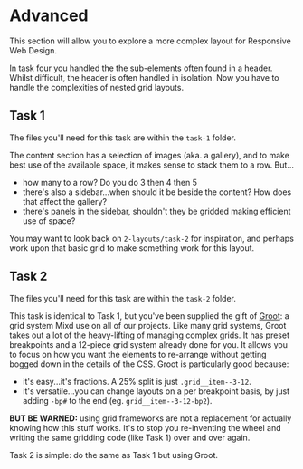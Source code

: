 # Advanced
This section will allow you to explore a more complex layout for Responsive Web Design.

In task four you handled the the sub-elements often found in a header. Whilst difficult, the header is often handled in isolation. Now you have to handle the complexities of nested grid layouts.

## Task 1
The files you'll need for this task are within the `task-1` folder.

The content section has a selection of images (aka. a gallery), and to make best use of the available space, it makes sense to stack them to a row. But...

* how many to a row? Do you do 3 then 4 then 5
* there's also a sidebar...when should it be beside the content? How does that affect the gallery?
* there's panels in the sidebar, shouldn't they be gridded making efficient use of space?

You may want to look back on `2-layouts/task-2` for inspiration, and perhaps work upon that basic grid to make something work for this layout.

## Task 2
The files you'll need for this task are within the `task-2` folder.

This task is identical to Task 1, but you've been supplied the gift of [Groot](https://github.com/lukewhitehouse/groot): a grid system Mixd use on all of our projects. Like many grid systems, Groot takes out a lot of the heavy-lifting of managing complex grids. It has preset breakpoints and a 12-piece grid system already done for you. It allows you to focus on how you want the elements to re-arrange without getting bogged down in the details of the CSS. Groot is particularly good because:

* it's easy...it's fractions. A 25% split is just `.grid__item--3-12`.
* it's versatile...you can change layouts on a per breakpoint basis, by just adding `-bp#` to the end (eg. `grid__item--3-12-bp2`).

**BUT BE WARNED:** using grid frameworks are not a replacement for actually knowing how this stuff works. It's to stop you re-inventing the wheel and writing the same gridding code (like Task 1) over and over again.

Task 2 is simple: do the same as Task 1 but using Groot.
